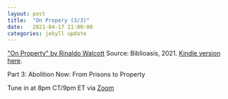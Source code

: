 ```yaml
---
layout: post
title:  "On Propery (3/3)"
date:   2021-04-17 21:00:00
categories: jekyll update
---
```


["On Property" by Rinaldo Walcott](https://bookshop.org/books/on-property/9781771964074?aid=13448&listref=civic-tech-book-club-reading-list) Source: Biblioasis, 2021. [Kindle version here](https://www.amazon.com/Property-Field-Notes-Book-ebook/dp/B08K55GD3G/ref=tmm_kin_title_0?_encoding=UTF8&qid=&sr=).

Part 3: Abolition Now: From Prisons to Property

Tune in at 8pm CT/9pm ET via [Zoom](https://harvard.zoom.us/j/97704612486)
